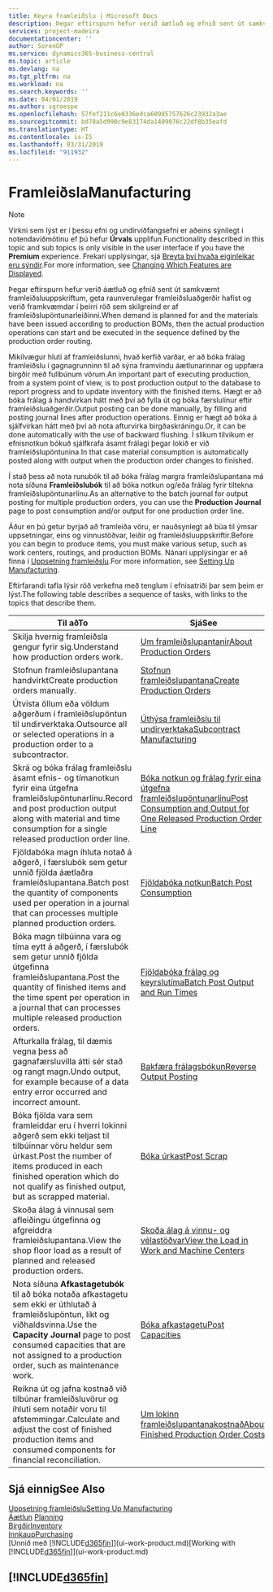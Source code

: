 ```yaml
---
title: Keyra framleiðslu | Microsoft Docs
description: Þegar eftirspurn hefur verið áætluð og efnið sent út samkvæmt framleiðsluuppskriftum, geta raunverulegar framleiðsluaðgerðir hafist og verið framkvæmdar í þeirri röð sem skilgreind er af framleiðslupöntunarleiðinni.
services: project-madeira
documentationcenter: ''
author: SorenGP
ms.service: dynamics365-business-central
ms.topic: article
ms.devlang: na
ms.tgt_pltfrm: na
ms.workload: na
ms.search.keywords: ''
ms.date: 04/01/2019
ms.author: sgroespe
ms.openlocfilehash: 57fef211c6e0336edca60985757626c23932a3ae
ms.sourcegitcommit: bd78a5d990c9e83174da1409076c22df8b35eafd
ms.translationtype: HT
ms.contentlocale: is-IS
ms.lasthandoff: 03/31/2019
ms.locfileid: "911932"
---
```

# <a name="manufacturing"></a><span data-ttu-id="c9837-103">Framleiðsla</span><span class="sxs-lookup"><span data-stu-id="c9837-103">Manufacturing</span></span>
> [!NOTE]
> <span data-ttu-id="c9837-104">Virkni sem lýst er í þessu efni og undirviðfangsefni er aðeins sýnilegt í notendaviðmótinu ef þú hefur **Úrvals** upplifun.</span><span class="sxs-lookup"><span data-stu-id="c9837-104">Functionality described in this topic and sub topics is only visible in the user interface if you have the **Premium** experience.</span></span> <span data-ttu-id="c9837-105">Frekari upplýsingar, sjá [Breyta því hvaða eiginleikar eru sýndir](ui-experiences.md).</span><span class="sxs-lookup"><span data-stu-id="c9837-105">For more information, see [Changing Which Features are Displayed](ui-experiences.md).</span></span>

<span data-ttu-id="c9837-106">Þegar eftirspurn hefur verið áætluð og efnið sent út samkvæmt framleiðsluuppskriftum, geta raunverulegar framleiðsluaðgerðir hafist og verið framkvæmdar í þeirri röð sem skilgreind er af framleiðslupöntunarleiðinni.</span><span class="sxs-lookup"><span data-stu-id="c9837-106">When demand is planned for and the materials have been issued according to production BOMs, then the actual production operations can start and be executed in the sequence defined by the production order routing.</span></span>  

<span data-ttu-id="c9837-107">Mikilvægur hluti af framleiðslunni, hvað kerfið varðar, er að bóka frálag framleiðslu í gagnagrunninn til að sýna framvindu áætlunarinnar og uppfæra birgðir með fullbúnum vörum.</span><span class="sxs-lookup"><span data-stu-id="c9837-107">An important part of executing production, from a system point of view, is to post production output to the database to report progress and to update inventory with the finished items.</span></span> <span data-ttu-id="c9837-108">Hægt er að bóka frálag á handvirkan hátt með því að fylla út og bóka færslulínur eftir framleiðsluaðgerðir.</span><span class="sxs-lookup"><span data-stu-id="c9837-108">Output posting can be done manually, by filling and posting journal lines after production operations.</span></span> <span data-ttu-id="c9837-109">Einnig er hægt að bóka á sjálfvirkan hátt með því að nota afturvirka birgðaskráningu.</span><span class="sxs-lookup"><span data-stu-id="c9837-109">Or, it can be done automatically with the use of backward flushing.</span></span> <span data-ttu-id="c9837-110">Í slíkum tilvikum er efnisnotkun bókuð sjálfkrafa ásamt frálagi þegar lokið er við framleiðslupöntunina.</span><span class="sxs-lookup"><span data-stu-id="c9837-110">In that case material consumption is automatically posted along with output when the production order changes to finished.</span></span>  

<span data-ttu-id="c9837-111">Í stað þess að nota runubók til að bóka frálag margra framleiðslupantana má nota síðuna **Framleiðslubók** til að bóka notkun og/eða frálag fyrir tiltekna framleiðslupöntunarlínu.</span><span class="sxs-lookup"><span data-stu-id="c9837-111">As an alternative to the batch journal for output posting for multiple production orders, you can use the **Production Journal** page to post consumption and/or output for one production order line.</span></span>

<span data-ttu-id="c9837-112">Áður en þú getur byrjað að framleiða vöru, er nauðsynlegt að búa til ýmsar uppsetningar, eins og vinnustöðvar, leiðir og framleiðsluuppskriftir.</span><span class="sxs-lookup"><span data-stu-id="c9837-112">Before you can begin to produce items, you must make various setup, such as work centers, routings, and production BOMs.</span></span> <span data-ttu-id="c9837-113">Nánari upplýsingar er að finna í [Uppsetning framleiðslu](production-configure-production-processes.md).</span><span class="sxs-lookup"><span data-stu-id="c9837-113">For more information, see [Setting Up Manufacturing](production-configure-production-processes.md).</span></span>

<span data-ttu-id="c9837-114">Eftirfarandi tafla lýsir röð verkefna með tenglum í efnisatriði þar sem þeim er lýst.</span><span class="sxs-lookup"><span data-stu-id="c9837-114">The following table describes a sequence of tasks, with links to the topics that describe them.</span></span>   

|<span data-ttu-id="c9837-115">**Til að**</span><span class="sxs-lookup"><span data-stu-id="c9837-115">**To**</span></span>|<span data-ttu-id="c9837-116">**Sjá**</span><span class="sxs-lookup"><span data-stu-id="c9837-116">**See**</span></span>|  
|------------|-------------|  
|<span data-ttu-id="c9837-117">Skilja hvernig framleiðsla gengur fyrir sig.</span><span class="sxs-lookup"><span data-stu-id="c9837-117">Understand how production orders work.</span></span>|[<span data-ttu-id="c9837-118">Um framleiðslupantanir</span><span class="sxs-lookup"><span data-stu-id="c9837-118">About Production Orders</span></span>](production-about-production-orders.md)|
|<span data-ttu-id="c9837-119">Stofnun framleiðslupantana handvirkt</span><span class="sxs-lookup"><span data-stu-id="c9837-119">Create production orders manually.</span></span>|[<span data-ttu-id="c9837-120">Stofnun framleiðslupantana</span><span class="sxs-lookup"><span data-stu-id="c9837-120">Create Production Orders</span></span>](production-how-to-create-production-orders.md)|
|<span data-ttu-id="c9837-121">Útvista öllum eða völdum aðgerðum í framleiðslupöntun til undirverktaka.</span><span class="sxs-lookup"><span data-stu-id="c9837-121">Outsource all or selected operations in a production order to a subcontractor.</span></span>|[<span data-ttu-id="c9837-122">Úthýsa framleiðslu til undirverktaka</span><span class="sxs-lookup"><span data-stu-id="c9837-122">Subcontract Manufacturing</span></span>](production-how-to-subcontract-manufacturing.md)|
|<span data-ttu-id="c9837-123">Skrá og bóka frálag framleiðslu ásamt efnis- og tímanotkun fyrir eina útgefna framleiðslupöntunarlínu.</span><span class="sxs-lookup"><span data-stu-id="c9837-123">Record and post production output along with material and time consumption for a single released production order line.</span></span>|[<span data-ttu-id="c9837-124">Bóka notkun og frálag fyrir eina útgefna framleiðslupöntunarlínu</span><span class="sxs-lookup"><span data-stu-id="c9837-124">Post Consumption and Output for One Released Production Order Line</span></span>](production-how-to-register-consumption-and-output.md)|  
|<span data-ttu-id="c9837-125">Fjöldabóka magn íhluta notað á aðgerð, í færslubók sem getur unnið fjölda áætlaðra framleiðslupantana.</span><span class="sxs-lookup"><span data-stu-id="c9837-125">Batch post the quantity of components used per operation in a journal that can processes multiple planned production orders.</span></span>|[<span data-ttu-id="c9837-126">Fjöldabóka notkun</span><span class="sxs-lookup"><span data-stu-id="c9837-126">Batch Post Consumption</span></span>](production-how-to-post-consumption.md)|
|<span data-ttu-id="c9837-127">Bóka magn tilbúinna vara og tíma eytt á aðgerð, í færslubók sem getur unnið fjölda útgefinna framleiðslupantana.</span><span class="sxs-lookup"><span data-stu-id="c9837-127">Post the quantity of finished items and the time spent per operation in a journal that can processes multiple released production orders.</span></span>|[<span data-ttu-id="c9837-128">Fjöldabóka frálag og keyrslutíma</span><span class="sxs-lookup"><span data-stu-id="c9837-128">Batch Post Output and Run Times</span></span>](production-how-to-post-output-quantity.md)|
|<span data-ttu-id="c9837-129">Afturkalla frálag, til dæmis vegna þess að gagnafærsluvilla átti sér stað og rangt magn.</span><span class="sxs-lookup"><span data-stu-id="c9837-129">Undo output, for example because of a data entry error occurred and incorrect amount.</span></span>  |[<span data-ttu-id="c9837-130">Bakfæra frálagsbókun</span><span class="sxs-lookup"><span data-stu-id="c9837-130">Reverse Output Posting</span></span>](production-how-to-reverse-output-posting.md)|  
|<span data-ttu-id="c9837-131">Bóka fjölda vara sem framleiddar eru í hverri lokinni aðgerð sem ekki teljast til tilbúinnar vöru heldur sem úrkast.</span><span class="sxs-lookup"><span data-stu-id="c9837-131">Post the number of items produced in each finished operation which do not qualify as finished output, but as scrapped material.</span></span>|[<span data-ttu-id="c9837-132">Bóka úrkast</span><span class="sxs-lookup"><span data-stu-id="c9837-132">Post Scrap</span></span>](production-how-to-post-scrap.md)|
|<span data-ttu-id="c9837-133">Skoða álag á vinnusal sem afleiðingu útgefinna og afgreiddra framleiðslupantana.</span><span class="sxs-lookup"><span data-stu-id="c9837-133">View the shop floor load as a result of planned and released production orders.</span></span>|[<span data-ttu-id="c9837-134">Skoða álag á vinnu- og vélastöðvar</span><span class="sxs-lookup"><span data-stu-id="c9837-134">View the Load in Work and Machine Centers</span></span>](production-how-to-view-the-load-on-work-centers.md)|      
|<span data-ttu-id="c9837-135">Nota síðuna **Afkastagetubók** til að bóka notaða afkastagetu sem ekki er úthlutað á framleiðslupöntun, líkt og viðhaldsvinna.</span><span class="sxs-lookup"><span data-stu-id="c9837-135">Use the **Capacity Journal** page to post consumed capacities that are not assigned to a production order, such as maintenance work.</span></span>|[<span data-ttu-id="c9837-136">Bóka afkastagetu</span><span class="sxs-lookup"><span data-stu-id="c9837-136">Post Capacities</span></span>](production-how-to-post-capacities.md)|  
|<span data-ttu-id="c9837-137">Reikna út og jafna kostnað við tilbúnar framleiðsluvörur og íhluti sem notaðir voru til afstemmingar.</span><span class="sxs-lookup"><span data-stu-id="c9837-137">Calculate and adjust the cost of finished production items and consumed components for financial reconciliation.</span></span>|[<span data-ttu-id="c9837-138">Um lokinn framleiðslupantanakostnað</span><span class="sxs-lookup"><span data-stu-id="c9837-138">About Finished Production Order Costs</span></span>](finance-about-finished-production-order-costs.md)|  

## <a name="see-also"></a><span data-ttu-id="c9837-139">Sjá einnig</span><span class="sxs-lookup"><span data-stu-id="c9837-139">See Also</span></span>  
[<span data-ttu-id="c9837-140">Uppsetning framleiðslu</span><span class="sxs-lookup"><span data-stu-id="c9837-140">Setting Up Manufacturing</span></span>](production-configure-production-processes.md)  
<span data-ttu-id="c9837-141">[Áætlun](production-planning.md)    </span><span class="sxs-lookup"><span data-stu-id="c9837-141">[Planning](production-planning.md)    </span></span>  
[<span data-ttu-id="c9837-142">Birgðir</span><span class="sxs-lookup"><span data-stu-id="c9837-142">Inventory</span></span>](inventory-manage-inventory.md)  
[<span data-ttu-id="c9837-143">Innkaup</span><span class="sxs-lookup"><span data-stu-id="c9837-143">Purchasing</span></span>](purchasing-manage-purchasing.md)  
<span data-ttu-id="c9837-144">[Unnið með [!INCLUDE[d365fin](includes/d365fin_md.md)]](ui-work-product.md)</span><span class="sxs-lookup"><span data-stu-id="c9837-144">[Working with [!INCLUDE[d365fin](includes/d365fin_md.md)]](ui-work-product.md)</span></span>

## [!INCLUDE[d365fin](includes/free_trial_md.md)]  
